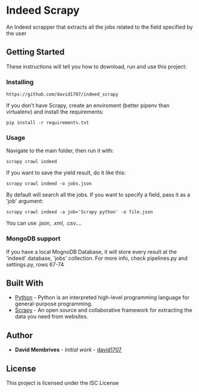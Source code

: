 # Indeed Scrapy
An Indeed scrapper that extracts all the jobs related to the field specified by the user

## Getting Started
These instructions will tell you how to download, run and use this project:

### Installing

```
https://github.com/david1707/indeed_scrapy
```

If you don't have Scrapy, create an enviroment (better pipenv than virtualenv) and install the requirements:

```
pip install -r requirements.txt
```

### Usage

Navigate to the main folder, then run it with:
```
scrapy crawl indeed
```

If you want to save the yield result, do it like this:

```
scrapy crawl indeed -o jobs.json
```

By default will search all the jobs. If you want to specify a field, pass it as a 'job' argument:

```
scrapy crawl indeed -a job='Scrapy python' -o file.json
```

You can use .json, .xml, .csv....


### MongoDB support

If you have a local MognoDB Database, it will store every result at the 'indeed' database, 'jobs' collection. For more info, check pipelines.py and settings.py, rows 67-74

## Built With

* [Python](https://www.python.org/) - Python is an interpreted high-level programming language for general-purpose programming.
* [Scrapy](https://scrapy.org/) - An open source and collaborative framework for extracting the data you need from websites.

## Author

* **David Membrives** - *Initial work* - [david1707](https://github.com/david1707)


## License

This project is licensed under the ISC License